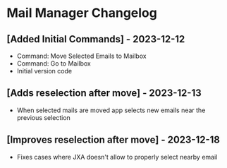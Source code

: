 # Mail Manager Changelog

## [Added Initial Commands] - 2023-12-12

- Command: Move Selected Emails to Mailbox
- Command: Go to Mailbox
- Initial version code

## [Adds reselection after move] - 2023-12-13

- When selected mails are moved app selects new emails near the previous selection

## [Improves reselection after move] - 2023-12-18

- Fixes cases where JXA doesn't allow to properly select nearby email
